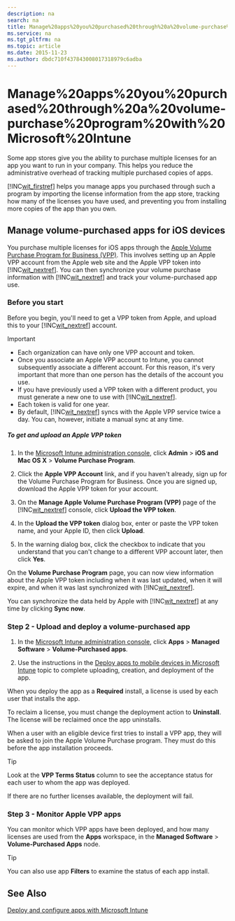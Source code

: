 ```yaml
---
description: na
search: na
title: Manage%20apps%20you%20purchased%20through%20a%20volume-purchase%20program%20with%20Microsoft%20Intune
ms.service: na
ms.tgt_pltfrm: na
ms.topic: article
ms.date: 2015-11-23
ms.author: dbdc710f437843008017318979c6adba
---
```

# Manage%20apps%20you%20purchased%20through%20a%20volume-purchase%20program%20with%20Microsoft%20Intune
Some app stores give you the ability to purchase multiple licenses for an app you want to run in your company. This helps you reduce the administrative overhead of tracking multiple purchased copies of apps.

[!INC[wit_firstref](../Token/wit_firstref_md.md)] helps you manage apps you purchased through such a program by importing the license information from the app store, tracking how many of the licenses you have used, and preventing you from installing more copies of the app than you own.

## Manage volume-purchased apps for iOS devices
You purchase multiple licenses for iOS apps through the [Apple Volume Purchase Program for Business (VPP)](http://www.apple.com/business/vpp/). This involves setting up an Apple VPP account from the Apple web site and the Apple VPP token into [!INC[wit_nextref](../Token/wit_nextref_md.md)].  You can then synchronize your volume purchase information with [!INC[wit_nextref](../Token/wit_nextref_md.md)] and track your volume-purchased app use.

### Before you start
Before you begin, you'll need to get a VPP token from Apple, and upload this to your [!INC[wit_nextref](../Token/wit_nextref_md.md)] account.

> [!IMPORTANT]
> - Each organization can have only one VPP account and token.
> - Once you associate an Apple VPP account to Intune, you cannot subsequently associate a different account. For this reason, it's very important that more than one person has the details of the account you use.
> - If you have previously used a VPP token with a different product, you must generate a new one to use with [!INC[wit_nextref](../Token/wit_nextref_md.md)].
> - Each token is valid for one year.
> - By default, [!INC[wit_nextref](../Token/wit_nextref_md.md)] syncs with the Apple VPP service twice a day. You can, however, initiate a manual sync at any time.

##### To get and upload an Apple VPP token

1. In the [Microsoft Intune administration console](https://manage.microsoft.com), click **Admin** &gt; **iOS and Mac OS X** &gt;  **Volume Purchase Program**.

2. Click the **Apple VPP Account** link, and if you haven't already, sign up for the Volume Purchase Program for Business. Once you are signed up, download the Apple VPP token for your account.

3. On the **Manage Apple Volume Purchase Program (VPP)** page of the [!INC[wit_nextref](../Token/wit_nextref_md.md)] console, click **Upload the VPP token**.

4. In the **Upload the VPP token** dialog box, enter or paste the VPP token name, and your Apple ID, then click **Upload**.

5. In the warning dialog box, click the checkbox to indicate that you understand that you can't change to a different VPP account later, then click **Yes**.

On the **Volume Purchase Program** page, you can now view information about the Apple VPP token including when it was last updated, when it will expire, and when it was last synchronized with [!INC[wit_nextref](../Token/wit_nextref_md.md)].

You can synchronize the data held by Apple with [!INC[wit_nextref](../Token/wit_nextref_md.md)] at any time by clicking **Sync now**.

### Step 2 - Upload and deploy a volume-purchased app

1. In the [Microsoft Intune administration console](https://manage.microsoft.com), click **Apps** &gt; **Managed Software** &gt; **Volume-Purchased apps**.

2. Use the instructions in the [Deploy apps to mobile devices in Microsoft Intune](../Topic/Deploy_apps_to_mobile_devices_in_Microsoft_Intune.md) topic to complete uploading, creation, and deployment of the app.

When you deploy the app as a **Required** install, a license is used by each user that installs the app.

To reclaim a license, you must change the deployment action to **Uninstall**. The license will be reclaimed once the app uninstalls.

When a user with an eligible device first tries to install a VPP app, they will be asked to join the Apple Volume Purchase program. They must do this before the app installation proceeds.

> [!TIP]
> Look at the **VPP Terms Status** column to see the acceptance status for each user to whom the app was deployed.

If there are no further licenses available, the deployment will fail.

### Step 3 - Monitor Apple VPP apps
You can monitor which VPP apps have been deployed, and how many licenses are used from the **Apps** workspace, in the **Managed Software** &gt; **Volume-Purchased Apps** node.

> [!TIP]
> You can also use app **Filters** to examine the status of each app install.

## See Also
[Deploy and configure apps with Microsoft Intune](../Topic/Deploy_and_configure_apps_with_Microsoft_Intune.md)

